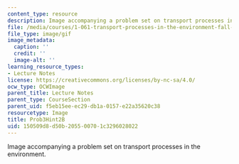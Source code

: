 ```yaml
---
content_type: resource
description: Image accompanying a problem set on transport processes in the environment.
file: /media/courses/1-061-transport-processes-in-the-environment-fall-2008/150509d8d50b205500701c3296028022_Prob3Hint2B.gif
file_type: image/gif
image_metadata:
  caption: ''
  credit: ''
  image-alt: ''
learning_resource_types:
- Lecture Notes
license: https://creativecommons.org/licenses/by-nc-sa/4.0/
ocw_type: OCWImage
parent_title: Lecture Notes
parent_type: CourseSection
parent_uid: f5eb15ee-ec29-db1a-0157-e22a35620c38
resourcetype: Image
title: Prob3Hint2B
uid: 150509d8-d50b-2055-0070-1c3296028022
---
```

Image accompanying a problem set on transport processes in the environment.